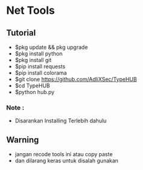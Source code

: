 # Net Tools


## Tutorial

- $pkg update && pkg upgrade
- $pkg install python
- $pkg install git
- $pip install requests
- $pip install colorama
- $git clone https://github.com/AdliXSec/TypeHUB
- $cd TypeHUB
- $python hub.py

### Note : 

- Disarankan Installing Terlebih dahulu

## Warning

- jangan recode tools ini atau copy paste
- dan dilarang keras untuk disalah gunakan